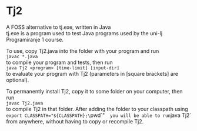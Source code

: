 # Tj2

A FOSS alternative to tj.exe, written in Java  
tj.exe is a program used to test Java programs used by the uni-lj Programiranje 1 course.  

To use, copy Tj2.java into the folder with your program and run  
`javac *.java`  
to compile your program and tests, then run  
`java Tj2 <program> [time-limit] [input-dir]`  
to evaluate your program with Tj2 (parameters in \[square brackets\] are optional).  

To permanently install Tj2, copy it to some folder on your computer, then run  
`javac Tj2.java`  
to compile Tj2 in that folder. After adding the folder to your classpath using  
`export CLASSPATH="${CLASSPATH};\`pwd\`"`  
you will be able to run `java Tj2` from anywhere, without having to copy or recompile Tj2.